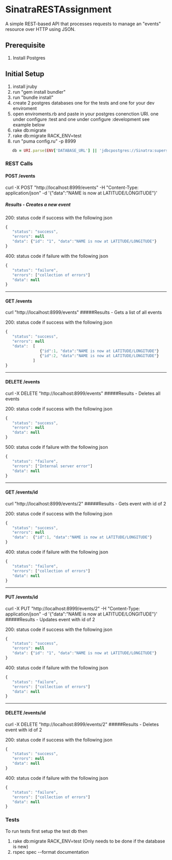SinatraRESTAssignment
=====================

A simple REST-based API that processes requests to manage an "events" resource over HTTP using JSON.

Prerequisite
------------

1. Install Postgres

Initial Setup
-------------

1. install jruby
2. run "gem install bundler"
3. run "bundle install"
4. create 2 postgres databases one for the tests and one for your dev enviroment
5. open enviroments.rb and paste in your postgres conenction URI. one under configure :test and one under configure :development see example below
6. rake db:migrate
7. rake db:migrate RACK_ENV=test
6. run "puma config.ru" -p 8999
```ruby
   db = URI.parse(ENV['DATABASE_URL'] || 'jdbcpostgres://Sinatra:supersecure@localhost:5433/sin-rest-test')
```


### REST Calls

#### POST /events     
curl -X POST "http://localhost:8999/events" -H "Content-Type: application/json" -d '{"data":"NAME is now at LATITUDE/LONGITUDE"}'
##### Results - Creates a new event
200: status code if success with the following json
```javascript
{
   "status": "success",
   "errors": null
   "data": {"id": "1", "data":"NAME is now at LATITUDE/LONGITUDE"}
}
```
400: status code if failure with the following json

```javascript
{
   "status": "failure",
   "errors": ["collection of errors"]
   "data": null
}
```

***

#### GET /events 
curl "http://localhost:8999/events"
#####Results - Gets a list of all events

200: status code if success with the following json
```javascript
{
   "status": "success",
   "errors": null
   "data":  [
               {"id":1, "data":"NAME is now at LATITUDE/LONGITUDE"}
               {"id":2, "data":"NAME is now at LATITUDE/LONGITUDE"}
            ]
}
```

***

#### DELETE /events 
curl -X DELETE "http://localhost:8999/events"
#####Results - Deletes all events

200: status code if success with the following json
```javascript
{
   "status": "success",
   "errors": null
   "data": null
}
```
500: status code if failure with the following json
```javascript
{
   "status": "failure",
   "errors": ["Internal server error"]
   "data": null
}
```

***

#### GET /events/id 
curl "http://localhost:8999/events/2"
#####Results - Gets event with id of 2

200: status code if success with the following json
```javascript
{
   "status": "success",
   "errors": null
   "data":  {"id":1, "data":"NAME is now at LATITUDE/LONGITUDE"}
}
```
400: status code if failure with the following json

```javascript
{
   "status": "failure",
   "errors": ["collection of errors"]
   "data": null
}
```

***

#### PUT /events/id 
curl -X PUT "http://localhost:8999/events/2" -H "Content-Type: application/json" -d '{"data":"NAME is now at LATITUDE/LONGITUDE"}'
#####Results - Updates event with id of 2

200: status code if success with the following json
```javascript
{
   "status": "success",
   "errors": null
   "data": {"id": "1", "data":"NAME is now at LATITUDE/LONGITUDE"}
}
```
400: status code if failure with the following json

```javascript
{
   "status": "failure",
   "errors": ["collection of errors"]
   "data": null
}
```

***

#### DELETE /events/id 
curl -X DELETE "http://localhost:8999/events/2"
#####Results - Deletes event with id of 2

200: status code if success with the following json
```javascript
{
   "status": "success",
   "errors": null
   "data": null
}
```
400: status code if failure with the following json

```javascript
{
   "status": "failure",
   "errors": ["collection of errors"]
   "data": null
}
```

### Tests

To run tests first setup the test db then
1. rake db:migrate RACK_ENV=test (Only needs to be done if the database is new)
2. rspec spec --format documentation
